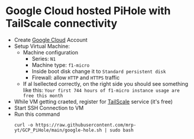 # Google Cloud hosted PiHole with TailScale connectivity

* Create [Google Cloud](https://cloud.google.com/) Account
* Setup Virtual Machine:
  - Machine configuration
    - Series: `N1`
    - Machine type: `f1-micro`
    - Inside boot disk change it to `Standard persistent disk`
    - Firewall: allow `HTTP` and `HTTPS` traffic
  - If al lsellected correctly, on the right side you should see something like this:
  `Your first 744 hours of f1-micro instance usage are free this month`
* While VM getting craeted, register for [TailScale](https://tailscale.com/) service (it's free)
* Start SSH Connection to VM
* Run this command
  ```
  curl -o https://raw.githubusercontent.com/mrp-yt/GCP_PiHole/main/google-hole.sh | sudo bash
  ```
  
